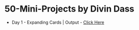 # 50-Mini-Projects by Divin Dass

 * Day 1 - Expanding Cards | Output - [Click Here](https://webx-divin.github.io/50-Mini-Projects/Day%201/index.html)
